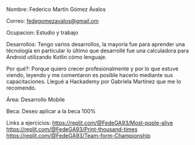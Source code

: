 Nombre: Federico Martín Gómez Ávalos

Correo: fedegomezavalos@gmail.om

Ocupacion: Estudio y trabajo

Desarrollos: Tengo varios desarrollos, la mayoría fue para aprender una técnología en particular lo último que desarrollé fue una calculadora para Android utilizando Kotlin cómo lenguaje.

Por qué?: Porque quiero crecer profesionalmente y por lo que estuve viendo, leyendo y me comentaron es posible hacerlo mediante sus capacitaciones. Llegué a Hackademy por Gabriela Martinez que me lo recomendó. 

Área: Desarrollo Mobile

Beca: Deseo aplicar a la beca 100%

Links a ejercicios:
 https://replit.com/@FedeGA93/Most-pople-alive
 https://replit.com/@FedeGA93/Print-thousand-times
 https://replit.com/@FedeGA93/Team-form-Championship